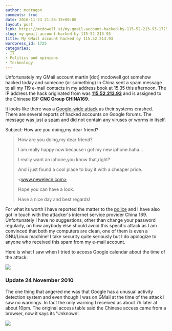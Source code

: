 ```yaml
---
author: mcdragon
comments: true
date: 2010-11-23 21:26:15+00:00
layout: post
link: https://mcdowell.si/my-gmail-account-hacked-by-115-52-213-93-1725.html
slug: my-gmail-account-hacked-by-115-52-213-93
title: My GMail account hacked by 115.52.213.93
wordpress_id: 1725
categories:
- IT
- Politics and opinions
- Technology
---
```


Unfortunately my GMail account martin [dot] mcdowell got somehow hacked today and someone (or something) in China sent a spam message to all my 119 e-mail contacts in my address book at 15.35 this afternoon. The IP address the hack originated from was [**115.52.213.93**](http://whois.domaintools.com/115.52.213.93) and is assigned to the Chinese ISP **CNC Group CHINA169**.

It looks like there was a [Google-wide attack](http://www.google.com/support/forum/p/gmail/thread?fid=3d06568e966df9f0000495be59b0950c&hl=en) as their systems crashed. There are several reports of hacked accounts on Google forums. The message was just a [spam](http://en.wikipedia.org/wiki/E-mail_spam) and did not contain any viruses or worms in itself.

Subject: How are you doing,my dear friend?


<blockquote>How are you doing,my dear friend?

I am really happy now because i got my new iphone.haha...

I really want an iphone,you know that,right?

And i just found a cool place to buy it with a cheaper price.

<www.newelecn.com>

Hope you can have a look.

Have a nice day and best regards!</blockquote>


For what its worth I have reported the matter to the [police](http://www.dyfed-powys.police.uk/en/) and I have also got in touch with the attacker's internet service provider China 169. Unfortunately I have no suggestions, other than change your password regularly, on how anybody else should avoid this specific attack as I am convinced that both my computers are clean, one of them is even a GNU/Linux machine! I take security quite seriously but I do apologize to anyone who received this spam from my e-mail account.

Here is what I saw when I tried to access Google calendar about the time of the attack:

[![](https://mcdowell.si/wp-content/uploads/2010/11/Google_Server_Error-1-300x202.png)](https://mcdowell.si/wp-content/uploads/2010/11/Google_Server_Error.png)


### Update 24 November 2010


The one thing that angered me was that Google has a unusual activity detection system and even though I was on GMail at the time of the attack I saw no warnings. In fact the only warning I received as about 7h later at about 10pm. The original access table said the Chinese access came from a browser, now it says its 'Unknown'.

[![](https://mcdowell.si/wp-content/uploads/2010/11/google_intruder_alert_censored-1-300x289.png)](https://mcdowell.si/wp-content/uploads/2010/11/google_intruder_alert_censored.png)
